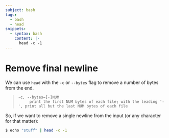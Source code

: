 ```yaml
---
subject: bash
tags:
  - bash
  - head
snippets:
  - syntax: bash
    content: |-
      head -c -1
---
```


# Remove final newline

We can use `head` with the `-c` or `--bytes` flag to remove a number of bytes from the end.

> ```
> -c, --bytes=[-]NUM
>      print the first NUM bytes of each file; with the leading '-', print all but the last NUM bytes of each file
> ```

So, if we want to remove a single newline from the input (or any character for that matter):

```bash
$ echo "stuff" | head -c -1
```
